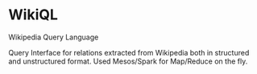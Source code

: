 WikiQL
======

Wikipedia Query Language

Query Interface for relations extracted from Wikipedia both in structured and unstructured format.
Used Mesos/Spark for Map/Reduce on the fly.
